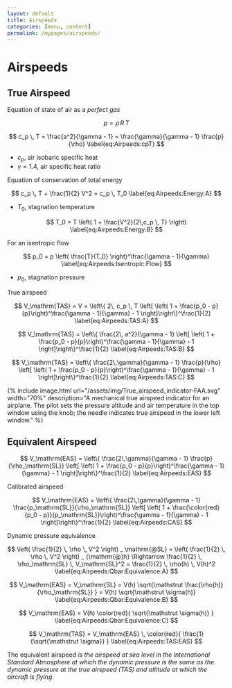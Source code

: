 ```yaml
---
layout: default
title: Airspeeds
categories: [menu, content]
permalink: /mypages/airspeeds/
---
```


# Airspeeds

## True Airspeed

Equation of state of air as a *perfect gas*

$$
p = \rho \, R \, T
\label{eq:Airpeeds:rhoRT}
$$

$$
c_p \, T = \frac{a^2}{\gamma - 1} = \frac{\gamma}{\gamma - 1} \frac{p}{\rho}
\label{eq:Airpeeds:cpT}
$$

- $c_p$, air isobaric specific heat
- $\gamma = 1.4$, air specific heat ratio

Equation of conservation of total energy

$$
 c_p \, T + \frac{1}{2} V^2 = c_p \, T_0
\label{eq:Airpeeds:Energy:A}
$$

- $T_0$, stagnation temperature

$$
 T_0 = T \left( 1 + \frac{V^2}{2\,c_p \, T} \right)
\label{eq:Airpeeds:Energy:B}
$$

For an isentropic flow

$$
 p_0 = p \left( \frac{T}{T_0} \right)^\frac{\gamma - 1}{\gamma}
\label{eq:Airpeeds:Isentropic:Flow}
$$

- $p_0$, stagnation pressure

True airspeed

$$
V_\mathrm{TAS} = V = \left\{ 2\, c_p \, T \left[ \left( 1 + \frac{p_0 - p}{p}\right)^\frac{\gamma - 1}{\gamma} - 1 \right]\right\}^\frac{1}{2}
\label{eq:Airpeeds:TAS:A}
$$

$$
V_\mathrm{TAS} = \left\{ \frac{2\, a^2}{\gamma - 1} \left[ \left( 1 + \frac{p_0 - p}{p}\right)^\frac{\gamma - 1}{\gamma} - 1 \right]\right\}^\frac{1}{2}
\label{eq:Airpeeds:TAS:B}
$$

$$
V_\mathrm{TAS} = \left\{ \frac{2\,\gamma}{\gamma - 1} \frac{p}{\rho} \left[ \left( 1 + \frac{p_0 - p}{p}\right)^\frac{\gamma - 1}{\gamma} - 1 \right]\right\}^\frac{1}{2}
\label{eq:Airpeeds:TAS:C}
$$

{% include image.html
  url="/assets/img/True_airspeed_indicator-FAA.svg"
  width="70%"
  description="A mechanical true airspeed indicator for an airplane. The pilot sets the pressure altitude and air temperature in the top window using the knob; the needle indicates true airspeed in the lower left window."
  %}

## Equivalent Airspeed

$$
V_\mathrm{EAS} = \left\{ \frac{2\,\gamma}{\gamma - 1} \frac{p}{\rho_\mathrm{SL}} \left[ \left( 1 + \frac{p_0 - p}{p}\right)^\frac{\gamma - 1}{\gamma} - 1 \right]\right\}^\frac{1}{2}
\label{eq:Airpeeds:EAS}
$$

Calibrated airspeed

$$
V_\mathrm{EAS} = \left\{ \frac{2\,\gamma}{\gamma - 1} \frac{p_\mathrm{SL}}{\rho_\mathrm{SL}} \left[ \left( 1 + \frac{\color{red}{p_0 - p}}{p_\mathrm{SL}}\right)^\frac{\gamma - 1}{\gamma} - 1 \right]\right\}^\frac{1}{2}
\label{eq:Airpeeds:CAS}
$$

Dynamic pressure equivalence

$$
\left( \frac{1}{2} \, \rho \, V^2 \right) _ \mathrm{@SL} = \left( \frac{1}{2} \, \rho \, V^2 \right) _ {\mathrm{@}h} \Rightarrow \frac{1}{2} \, \rho_\mathrm{SL} \, V_\mathrm{SL}^2 = \frac{1}{2} \, \rho(h) \, V(h)^2
\label{eq:Airpeeds:Qbar:Equivalence:A}
$$

$$
V_\mathrm{EAS} = V_\mathrm{SL} = V(h) \sqrt{\mathstrut \frac{\rho(h)}{\rho_\mathrm{SL}} } = V(h) \sqrt{\mathstrut \sigma(h)}
\label{eq:Airpeeds:Qbar:Equivalence:B}
$$

$$
V_\mathrm{EAS} = V(h) \color{red}{ \sqrt{\mathstrut \sigma(h)} }
\label{eq:Airpeeds:Qbar:Equivalence:C}
$$

$$
V_\mathrm{TAS} = V_\mathrm{EAS} \, \color{red}{ \frac{1}{\sqrt{\mathstrut \sigma}} }
\label{eq:Airpeeds:TAS:EAS}
$$

The equivalent airspeed *is the airspeed at sea level in the International Standard Atmosphere at which the dynamic
pressure is the same as the dynamic pressure at the true airspeed (TAS) and altitude at which the aircraft is flying*.
